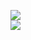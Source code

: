 [![](https://img.shields.io/badge/Made%20With-Github%20Spray-lightgrey.svg?style=for-the-badge&logo=github)](https://github.com/Annihil/github-spray#8987)  
[![](https://i.imgur.com/2DrTn0Z.gif)](https://github.com/Annihil/github-spray)